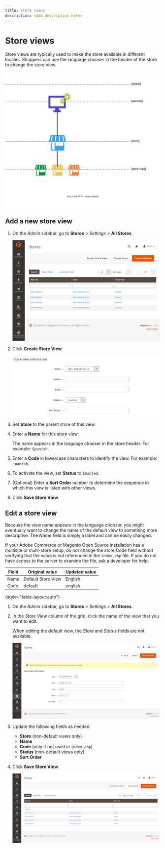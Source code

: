 ```yaml
---
title: Store views
description: <Add description here>
---
```

# Store views

Store views are typically used to make the store available in different locales. Shoppers can use the language chooser in the header of the store to change the store view.

![Scope - multiple store views](./assets/scope-multiview.svg)<!-- {:width="550px"} -->

## Add a new store view

1. On the _Admin_ sidebar, go to **Stores** > _Settings_ > **All Stores**.

   ![All Stores](./assets/stores-all.png)<!-- zoom -->

1. Click **Create Store View**.

   ![Create store view](./assets/create-store-view.png)<!-- zoom -->

1. Set **Store** to the parent store of this view.

1. Enter a **Name** for this store view.

   The name appears in the language chooser in the store header. For example: `Spanish`.

1. Enter a **Code** in lowercase characters to identify the view. For example: `spanish`.

1. To activate the view, set **Status** to `Enabled`.

1. (Optional) Enter a **Sort Order** number to determine the sequence in which this view is listed with other views.

1. Click **Save Store View**.

## Edit a store view

Because the view name appears in the language chooser, you might eventually want to change the name of the default view to something more descriptive. The _Name_ field is simply a label and can be easily changed.

If your Adobe Commerce or Magento Open Source installation has a multisite or multi-store setup, do not change the store Code field without verifying that the value is not referenced in the `index.php` file. If you do not have access to the server to examine the file, ask a developer for help.

| Field | Original value | Updated value |
| ----- | -------------- | ------------- |
| Name  | Default Store View | English |
| Code  | default | english |

{style="table-layout:auto"}

1. On the _Admin_ sidebar, go to **Stores** >  _Settings_ > **All Stores**.

1. In the _Store View_ column of the grid, click the name of the view that you want to edit.

   When editing the default view, the _Store_ and _Status_ fields are not available.

   ![Store view - edit default view](./assets/edit-store-view-info.png)<!-- zoom -->

1. Update the following fields as needed:

    - **Store** (non-default views only)
    - **Name**
    - **Code** (only if not used in `index.php`)
    - **Status** (non-default views only)
    - **Sort Order**

1. Click **Save Store View**.

   ![Stores](./assets/all-grid.png)<!-- zoom -->
